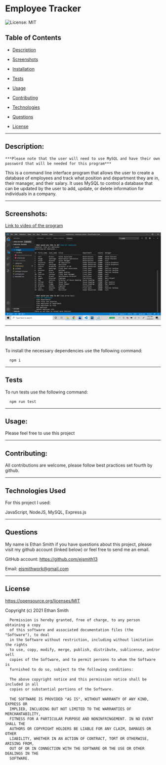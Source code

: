 


# Employee Tracker

  ![License: MIT](https://img.shields.io/badge/License-MIT-yellow.svg)

  ## Table of Contents

  * [Description](#description)

  * [Screenshots](#screenshots)

  * [Installation](#installation)

  * [Tests](#tests)

  * [Usage](#usage)
  * [Contributing](#contributing)

  * [Technologies](#technologies)

  * [Questions](#questions)

  * [License](#license)

  
--------------------------------------

  ## Description:

    ***Please note that the user will need to use MySQL and have their own password that will be needed for this program***

  This is a command line interface program that allows the user to create a database of employees and track what position and department they are in, their manager, and their salary. It uses MySQL to control a database that can be updated by the user to add, update, or delete information for individuals in a company. 


  
--------------------------------------

  ## Screenshots:
[Link to video of the program](https://drive.google.com/file/d/1P_dXHcGgEsquQMNKHvdHq5A_K0AEsBz-/view)

![screenshot of program](assets/images/screenshot_employee_tracker.png)

  

  
--------------------------------------

  ## Installation

  To install the necessary dependencies use the following command:
  
      npm i
  
  
--------------------------------------

  ## Tests

  To run tests use the following command:
  
      npm run test
  
  
--------------------------------------

  ## Usage:


  Please feel free to use this project


  
--------------------------------------

  ## Contributing:


  All contributions are welcome, please follow best practices set fourth by github.


  
--------------------------------------

 
  ## Technologies Used
  For this project I used:


   JavaScript, NodeJS, MySQL, Express.js

  
  
--------------------------------------

  ## Questions

  My name is Ethan Smith if you have questions about this project, please visit my github account (linked below) or feel free to send me an email.

  GitHub account: https://github.com/ejsmith13

  Email: ejsmithwork@gmail.com

  
--------------------------------------

  ## License

  https://opensource.org/licenses/MIT

  Copyright (c) 2021 Ethan Smith

      Permission is hereby granted, free of charge, to any person obtaining a copy
      of this software and associated documentation files (the "Software"), to deal
      in the Software without restriction, including without limitation the rights
      to use, copy, modify, merge, publish, distribute, sublicense, and/or sell
      copies of the Software, and to permit persons to whom the Software is
      furnished to do so, subject to the following conditions:
      
      The above copyright notice and this permission notice shall be included in all
      copies or substantial portions of the Software.
      
      THE SOFTWARE IS PROVIDED "AS IS", WITHOUT WARRANTY OF ANY KIND, EXPRESS OR
      IMPLIED, INCLUDING BUT NOT LIMITED TO THE WARRANTIES OF MERCHANTABILITY,
      FITNESS FOR A PARTICULAR PURPOSE AND NONINFRINGEMENT. IN NO EVENT SHALL THE
      AUTHORS OR COPYRIGHT HOLDERS BE LIABLE FOR ANY CLAIM, DAMAGES OR OTHER
      LIABILITY, WHETHER IN AN ACTION OF CONTRACT, TORT OR OTHERWISE, ARISING FROM,
      OUT OF OR IN CONNECTION WITH THE SOFTWARE OR THE USE OR OTHER DEALINGS IN THE
      SOFTWARE.
